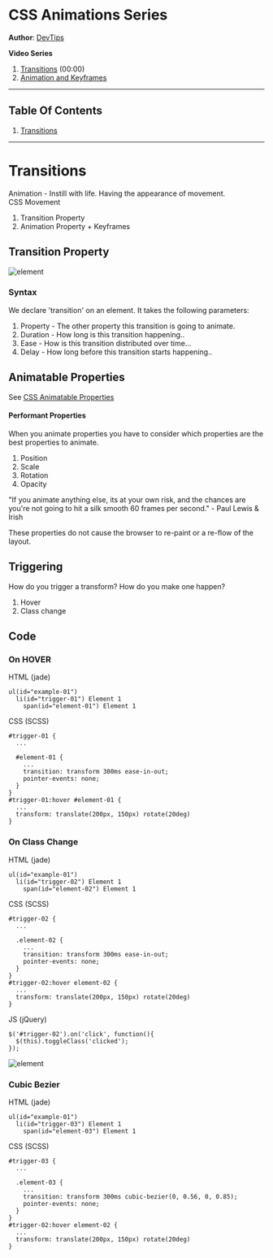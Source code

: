 # CSS Animations Series
**Author**: [DevTips](https://www.youtube.com/channel/UCyIe-61Y8C4_o-zZCtO4ETQ)  

**Video Series**  
1. [Transitions](https://youtu.be/wz3kElLbEHE) (00:00)
1. [Animation and Keyframes]()
---

## Table Of Contents
1. [Transitions](#transitions)
---


# Transitions
Animation - Instill with life. Having the appearance of movement.  
CSS Movement
1. Transition Property
2. Animation Property + Keyframes

## Transition Property
![element](https://raw.github.com/elwoodberry/education/master/_img/diagrams/transitions__001.png)
### Syntax
We declare 'transition' on an element. It takes the following parameters:
1. Property - The other property this transition is going to animate.
1. Duration - How long is this transition happening..
1. Ease - How is this transition distributed over time...
1. Delay - How long before this transition starts happening..

## Animatable Properties
See [CSS Animatable Properties](http://oli.jp/2010/css-animatable-properties/)  

#### Performant Properties
When you animate properties you have to consider which properties are the best properties to animate.  
1. Position
1. Scale
1. Rotation
1. Opacity

"If you animate anything else, its at your own risk, and the chances are you're not going to hit a silk smooth 60 frames per second." - Paul Lewis & Irish  

These properties do not cause the browser to re-paint or a re-flow of the layout.

## Triggering
How do you trigger a transform? How do you make one happen?
1. Hover
1. Class change

## Code

### On HOVER
HTML (jade)
```
ul(id="example-01")
  li(id="trigger-01") Element 1
    span(id="element-01") Element 1
```
CSS (SCSS)
```
#trigger-01 {
  ...

  #element-01 {
    ...
    transition: transform 300ms ease-in-out;
    pointer-events: none;
  }
}
#trigger-01:hover #element-01 {
  ...
  transform: translate(200px, 150px) rotate(20deg)
}
```
### On Class Change
HTML (jade)
```
ul(id="example-01")
  li(id="trigger-02") Element 1
    span(id="element-02") Element 1
```
CSS (SCSS)
```
#trigger-02 {
  ...

  .element-02 {
    ...
    transition: transform 300ms ease-in-out;
    pointer-events: none;
  }
}
#trigger-02:hover element-02 {
  ...
  transform: translate(200px, 150px) rotate(20deg)
}
```
JS (jQuery)
```
$('#trigger-02').on('click', function(){
  $(this).toggleClass('clicked');
});
```

![element](https://raw.github.com/elwoodberry/education/master/_img/diagrams/transitions__002.png)
### Cubic Bezier
HTML (jade)
```
ul(id="example-01")
  li(id="trigger-03") Element 1
    span(id="element-03") Element 1
```
CSS (SCSS)
```
#trigger-03 {
  ...

  .element-03 {
    ...
    transition: transform 300ms cubic-bezier(0, 0.56, 0, 0.85);
    pointer-events: none;
  }
}
#trigger-02:hover element-02 {
  ...
  transform: translate(200px, 150px) rotate(20deg)
}
```
